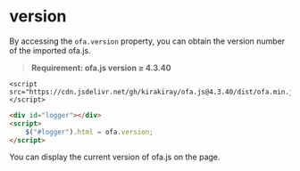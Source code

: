 # version

By accessing the `ofa.version` property, you can obtain the version number of the imported ofa.js.

> **Requirement: ofa.js version ≥ 4.3.40**

<html-viewer>

```
<script src="https://cdn.jsdelivr.net/gh/kirakiray/ofa.js@4.3.40/dist/ofa.min.js"></script>
```

```html
<div id="logger"></div>
<script>
    $("#logger").html = ofa.version;
</script>
```

</html-viewer>

You can display the current version of ofa.js on the page.
